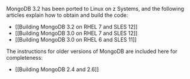 <!---PACKAGE:MongoDB--->
<!---DISTRO:RHEL 6:2.6, 3.0--->
<!---DISTRO:RHEL 7:3.0, 3.2--->
<!---DISTRO:SLES 11:2.6, 3.0--->
<!---DISTRO:SLES 12:3.0, 3.2--->
MongoDB 3.2 has been ported to Linux on z Systems, and the following articles explain how to obtain and build the code:

- [[Building MongoDB 3.2 on RHEL 7 and SLES 12]]
- [[Building MongoDB 3.0 on RHEL 7 and SLES 12]]
- [[Building MongoDB 3.0 on RHEL 6 and SLES 11]]

The instructions for older versions of MongoDB are included here for completeness:

- [[Building MongoDB 2.4 and 2.6]]
